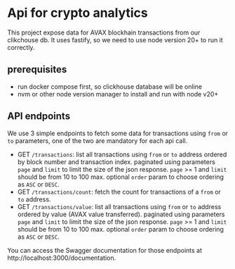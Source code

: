 # Api for crypto analytics
This project expose data for AVAX blockhain transactions from our clikchouse db. 
It uses fastify, so we need to use node version 20+ to run it correctly.

## prerequisites
- run docker compose first, so clickhouse database will be online
- nvm or other node version manager to install and run with node v20+

## API endpoints
We use 3 simple endpoints to fetch some data for transactions using `from` or `to` parameters, one of the two are mandatory for each api call. 

- GET `/transactions`: list all transactions using `from` or `to` address ordered by block number and transaction index. paginated using parameters `page` and `limit` to limit the size of the json response. `page` >= 1 and `limit` should be from 10 to 100 max. optional `order` param to choose ordering as `ASC` or `DESC`.
- GET `/transactions/count`: fetch the count for transactions of a `from` or `to` address. 
- GET `/transactions/value`: list all transactions using `from` or `to` address ordered by value (AVAX value transferred). paginated using parameters `page` and `limit` to limit the size of the json response. `page` >= 1 and `limit` should be from 10 to 100 max. optional `order` param to choose ordering as `ASC` or `DESC`.

You can access the Swagger documentation for those endpoints at http://localhost:3000/documentation.

